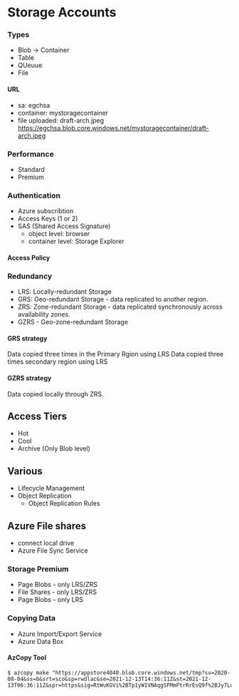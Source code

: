 # Storage Accounts
### Types
- Blob -> Container
- Table
- QUeuue
- File

#### URL
- sa: egchsa
- container: mystoragecontainer
- file uploaded: draft-arch.jpeg
https://egchsa.blob.core.windows.net/mystoragecontainer/draft-arch.jpeg

### Performance
- Standard
- Premium

### Authentication
- Azure subscribtion
- Access Keys (1 or 2)
- SAS (Shared Access Signature)
    - object level: browser
    - container level: Storage Explorer

#### Access Policy

### Redundancy
- LRS: Locally-redundant Storage
- GRS: Geo-redundant Storage - data replicated to another region.
- ZRS: Zone-redundant Storage - data replicated synchronously across availability zones.
- GZRS - Geo-zone-redundant Storage

#### GRS strategy
Data copied three times in the Primary Rgion using LRS
Data copied three times secondary region using LRS

#### GZRS strategy
Data copied locally through ZRS.


## Access Tiers
- Hot
- Cool
- Archive (Only Blob level)
## Various

- Lifecycle Management
- Object Replication
    - Object Replication Rules

## Azure File shares
- connect local drive
- Azure File Sync Service 

### Storage Premium
- Page Blobs - only LRS/ZRS
- File Shares - only LRS/ZRS
- Page Blobs - only LRS

### Copying Data
- Azure Import/Export Service
- Azure Data Box

#### AzCopy Tool

```shell
$ azcopy make "https://appstore4040.blob.core.windows.net/tmp?sv=2020-08-04&ss=b&srt=sco&sp=rwdlac&se=2021-12-13T14:36:11Z&st=2021-12-13T06:36:11Z&spr=https&sig=RtWuKGVi%2BTp1yW1VNAqgSFMmFtrRrEsQ9f%2BJy7LuIZU%3D"
```
